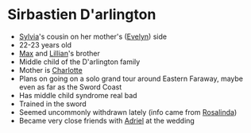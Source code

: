 # Sirbastien D'arlington
- [Sylvia](PCs/Past/Sylvia.md)'s cousin on her mother's ([Evelyn](NPCs/Living/Evelyn.md)) side
- 22-23 years old
- [Max](NPCs/Deceased/Max.md) and [Lillian](NPCs/Living/Lillian.md)'s brother
- Middle child of the D'arlington family
- Mother is [Charlotte](NPCs/Living/Charlotte.md)
- Plans on going on a solo grand tour around Eastern Faraway, maybe even as far as the Sword Coast
- Has middle child syndrome real bad
- Trained in the sword
- Seemed uncommonly withdrawn lately (info came from [Rosalinda](NPCs/Living/Rosalinda.md))
- Became very close friends with [Adriel](Adriel.md) at the wedding